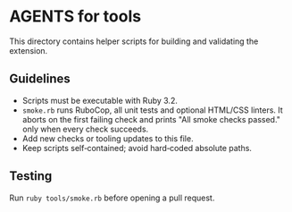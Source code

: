 # AGENTS for tools

This directory contains helper scripts for building and validating the
extension.

## Guidelines

- Scripts must be executable with Ruby 3.2.
- `smoke.rb` runs RuboCop, all unit tests and optional HTML/CSS linters.
  It aborts on the first failing check and prints "All smoke checks
  passed." only when every check succeeds.
- Add new checks or tooling updates to this file.
- Keep scripts self‑contained; avoid hard‑coded absolute paths.

## Testing

Run `ruby tools/smoke.rb` before opening a pull request.


